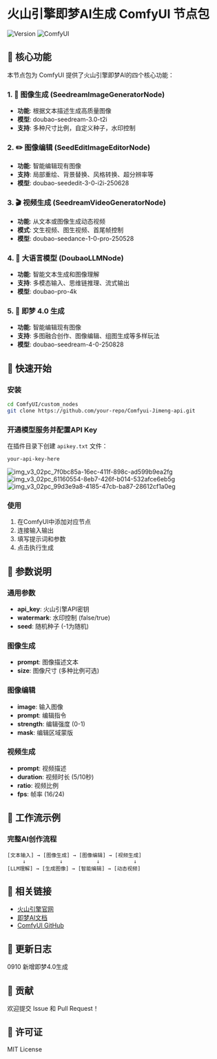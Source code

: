 # 火山引擎即梦AI生成 ComfyUI 节点包

![Version](https://img.shields.io/badge/version-1.2.0-blue)
![ComfyUI](https://img.shields.io/badge/ComfyUI-Compatible-green)

## 🎯 核心功能

本节点包为 ComfyUI 提供了火山引擎即梦AI的四个核心功能：

### 1. 🎨 图像生成 (SeedreamImageGeneratorNode)
- **功能**: 根据文本描述生成高质量图像
- **模型**: doubao-seedream-3.0-t2i
- **支持**: 多种尺寸比例，自定义种子，水印控制

### 2. ✏️ 图像编辑 (SeedEditImageEditorNode)  
- **功能**: 智能编辑现有图像
- **支持**: 局部重绘、背景替换、风格转换、超分辨率等
- **模型**: doubao-seededit-3-0-i2i-250628

### 3. 🎬 视频生成 (SeedreamVideoGeneratorNode)
- **功能**: 从文本或图像生成动态视频
- **模式**: 文生视频、图生视频、首尾帧控制
- **模型**: doubao-seedance-1-0-pro-250528

### 4. 🤖 大语言模型 (DoubaoLLMNode)
- **功能**: 智能文本生成和图像理解
- **支持**: 多模态输入、思维链推理、流式输出
- **模型**: doubao-pro-4k

### 5. 🎨  即梦 4.0 生成
- **功能**: 智能编辑现有图像
- **支持**: 多图融合创作、图像编辑、组图生成等多样玩法
- **模型**: doubao-seedream-4-0-250828

## 🚀 快速开始

### 安装
```bash
cd ComfyUI/custom_nodes
git clone https://github.com/your-repo/Comfyui-Jimeng-api.git
```

### 开通模型服务并配置API Key
在插件目录下创建 `apikey.txt` 文件：
```
your-api-key-here
```
![img_v3_02pc_7f0bc85a-16ec-411f-898c-ad599b9ea2fg](https://github.com/user-attachments/assets/8463c946-8f47-4a4b-9030-f7b993b45bf1)
![img_v3_02pc_61160554-8eb7-426f-b014-532afce6eb5g](https://github.com/user-attachments/assets/95653d1f-f792-4025-ab89-ea4514ec14b6)
![img_v3_02pc_99d3e9a8-4185-47cb-ba87-28612cf1a0eg](https://github.com/user-attachments/assets/8c631019-c907-4e14-9dd7-77ca860fe6be)


### 使用
1. 在ComfyUI中添加对应节点
2. 连接输入输出
3. 填写提示词和参数
4. 点击执行生成

## 📖 参数说明

### 通用参数
- **api_key**: 火山引擎API密钥
- **watermark**: 水印控制 (false/true)
- **seed**: 随机种子 (-1为随机)

### 图像生成
- **prompt**: 图像描述文本
- **size**: 图像尺寸 (多种比例可选)

### 图像编辑  
- **image**: 输入图像
- **prompt**: 编辑指令
- **strength**: 编辑强度 (0-1)
- **mask**: 编辑区域蒙版

### 视频生成
- **prompt**: 视频描述
- **duration**: 视频时长 (5/10秒)
- **ratio**: 视频比例
- **fps**: 帧率 (16/24)

## 🔄 工作流示例

### 完整AI创作流程
```
[文本输入] → [图像生成] → [图像编辑] → [视频生成]
     ↓           ↓           ↓           ↓
[LLM理解] → [生成图像] → [智能编辑] → [动态视频]
```

## 🔗 相关链接

- [火山引擎官网](https://www.volcengine.com/)
- [即梦AI文档](https://www.volcengine.com/docs/82379)
- [ComfyUI GitHub](https://github.com/comfyanonymous/ComfyUI)

## 📝 更新日志
0910 新增即梦4.0生成

## 🤝 贡献

欢迎提交 Issue 和 Pull Request！

## 📄 许可证

MIT License
